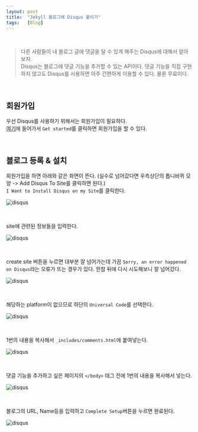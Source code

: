 ```yaml
---
layout: post
title:  "Jekyll 블로그에 Disqus 붙이기"
tags:   [Blog]
---
```


<br>  

> 다른 사람들이 내 블로그 글에 댓글을 달 수 있게 해주는 Disqus에 대해서 알아보자.  
Disqus는 블로그에 댓글 기능을 추가할 수 있는 API이다. 댓글 기능을 직접 구현하지 않고도 Disqus를 사용하면 아주 간편하게 이용할 수 있다. 물론 무료이다.  

<br>  

## 회원가입   

우선 Disqus를 사용하기 위해서는 회원가입이 필요하다.  
[여기](https://disqus.com/)에 들어가서 `Get started`를 클릭하면 회원가입을 할 수 있다.  

<br>  

## 블로그 등록 & 설치  

회원가입을 하면 아래와 같은 화면이 뜬다. (실수로 넘어갔다면 우측상단의 톱니바퀴 모양 -> Add Disqus To Site를 클릭하면 된다.)  
`I Want to Install Disqus on my Site`를 클릭한다.  

![disqus](/images/disqus/disqus-newsite.png)  

<br>  

site에 관련된 정보들을 입력한다.  

![disqus](/images/disqus/disqus-site-info.png)  

<br>  

create site 버튼을 누르면 대부분 잘 넘어가는데 가끔 `Sorry, an error happened on Disqus`라는 오류가 뜨는 경우가 있다. 한참 뒤에 다시 시도해보니 잘 넘어갔다.  

![disqus](/images/disqus/disqus-error.png)  

<br>  

해당하는 platform이 없으므로 하단의 `Universal Code`를 선택한다.  

![disqus](/images/disqus/disqus-platform.png)  

<br>  

1번의 내용을 복사해서 `_includes/comments.html`에 붙여넣는다.  

![disqus](/images/disqus/disqus-universalcode.png)  

<br>  

댓글 기능을 추가하고 싶은 페이지의 ``</body>`` 태그 전에 1번의 내용을 복사해서 넣는다.  

![disqus](/images/disqus/disqus-comment.png)  

<br>  

블로그의 URL, Name등을 입력하고 `Complete Setup`버튼을 누르면 완료된다.

![disqus](/images/disqus/disqus-site-setting.png)  
